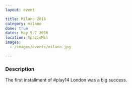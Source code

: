 ```yaml
---
layout: event

title: Milano 2016
category: milano
done: true
dates: May 5-7 2016
location: SpazioMil
images:
  - /images/events/milano.jpg

---
```


### Description
The first installment of #play14 London was a big success.
